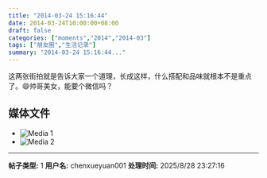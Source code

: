 ```yaml
---
title: "2014-03-24 15:16:44"
date: 2014-03-24T10:00:00+08:00
draft: false
categories: ["moments","2014","2014-03"]
tags: ["朋友圈","生活记录"]
summary: "2014-03-24 15:16:44..."
---
```


这两张街拍就是告诉大家一个道理，长成这样，什么搭配和品味就根本不是重点了。😄帅哥美女，能要个微信吗？

## 媒体文件

- ![Media 1](/Moments/photos/2014-03-24/201403241516440.jpg)
- ![Media 2](/Moments/photos/2014-03-24/201403241516441.jpg)

---

**帖子类型:** 1
**用户名:** chenxueyuan001
**处理时间:** 2025/8/28 23:27:16